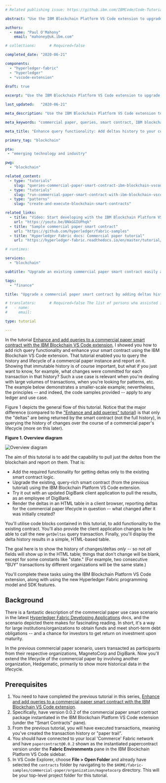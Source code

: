 ```yaml
---
# Related publishing issue: https://github.ibm.com/IBMCode/Code-Tutorials/issues/493

abstract: "Use the IBM Blockchain Platform VS Code extension to upgrade an existing commercial paper smart contract easily, and add further query capability."

authors:
  - name: "Paul O'Mahony"
    email: "mahoney@uk.ibm.com"

# collections:		# Required=false

completed_date:	"2020-06-21"

components:
  - "hyperledger-fabric"
  - "hyperledger"
  - "vscode-extension"
  
draft: true

excerpt: "Use the IBM Blockchain Platform VS Code extension to upgrade an existing commercial paper smart contract easily, and add further query capability."

last_updated:	"2020-06-21"

meta_description: "Use the IBM Blockchain Platform VS Code extension to upgrade an existing commercial paper smart contract easily, and add further query capability."

meta_keywords: "commercial paper, queries, smart contract, IBM blockchain, IBM blockchain platform, VS Code extension, Hyperledger Fabric"

meta_title: "Enhance query functionality: Add deltas history to your commercial paper sample using the IBM Blockchain VS Code extension"

primary_tag: "blockchain"

pta:
 - "emerging technology and industry"

pwg:
  - "blockchain"

related_content:
  - type: "tutorials"
    slug: "queries-commercial-paper-smart-contract-ibm-blockchain-vscode-extension"
  - type: "tutorials"
    slug: "run-commercial-paper-smart-contract-with-ibm-blockchain-vscode-extension"
  - type: "patterns"
    slug: "create-and-execute-blockchain-smart-contracts"

related_links:
  - title: "Video: Start developing with the IBM Blockchain Platform VS Code Extension"
    url: "https://youtu.be/0NkGGIUPhqk"
  - title: "Sample commercial paper smart contract"
    url: "https://github.com/hyperledger/fabric-samples"
  - title: "Hyperledger Fabric docs: Commercial paper tutorial"
    url: "https://hyperledger-fabric.readthedocs.io/en/master/tutorial/commercial_paper.html"

# runtimes:

services:
  - "blockchain"

subtitle: "Upgrade an existing commercial paper smart contract easily and add further query capability"

tags:
  - "finance"

title: "Upgrade a commercial paper smart contract by adding deltas history query capability"

# translators:		# Required=false The list of persons who assisted in translation.
#   - name:
#     email:

type: tutorial

---
```


In the tutorial [Enhance and add queries to a commercial paper smart contract with the IBM Blockchain VS Code extension](https://developer.ibm.com/tutorials/queries-commercial-paper-smart-contract-ibm-blockchain-vscode-extension), I showed you how to add rich query functionality and enhance your smart contract using the IBM Blockchain VS Code extension. That tutorial enabled you to query the history and lifecycle of a commercial paper instance and report on it. Showing that immutable history is of course important, but what if you just want to know, for example, what changes were committed for each transaction in that history? Such a use case is relevant when you're dealing with large volumes of transactions, when you're looking for patterns, etc. The example below demonstrates a smaller-scale example; nevertheless, the principles -- and indeed, the code samples provided -- apply to any ledger and use case.

Figure 1 depicts the general flow of this tutorial. Notice that the major difference (compared to the ["Enhance and add queries" tutorial](https://developer.ibm.com/tutorials/queries-commercial-paper-smart-contract-ibm-blockchain-vscode-extension/)) is that only the "deltas" are being returned by the smart contract (not the full history), in querying the history of changes over the course of a commercial paper's lifecycle (more on this later).

**Figure 1. Overview diagram**

![Overview diagram](images/delta-diagram.png)

The aim of this tutorial is to add the capability to pull just the *deltas* from the blockchain and report on them. That is:

* Add the required functionality for getting deltas only to the existing smart contract logic.
* Upgrade the existing, query-rich smart contract (from the previous tutorial) using the IBM Blockchain Platform VS Code extension.
* Try it out with an updated DigiBank client application to pull the results, as an employee of DigiBank.
* Render the deltas in an HTML table in a client browser, reporting deltas for the commercial paper lifecycle in question -- what changed after it was initially created?

You'll utilise code blocks contained in this tutorial, to add functionality to the existing contract. You'll also provide the client application changes to be able to call the new `getDeltas` query transaction. Finally, you'll display the delta history results in a simple, HTML-based table.

The goal here is to show the history of changes/deltas *only* -- so not *all* fields will show up in the HTML table; things that don't change will be blank, except for some constants like "state." (For example, two consecutive "BUY" transactions by different organizations will be the same state.)

You'll complete these tasks using the IBM Blockchain Platform VS Code extension, along with using the new Hyperledger Fabric programming model and SDK features.

## Background

There is a fantastic description of the commercial paper use case scenario in the latest [Hyperledger Fabric Developing Applications](https://hyperledger-fabric.readthedocs.io/en/master/tutorial/commercial_paper.html) docs, and the scenario depicted there makes for fascinating reading. In short, it's a way for large institutions/organizations to obtain funds and  meet short-term debt obligations -- and a chance for investors to get return on investment upon maturity.

In the previous commercial paper scenario, users transacted as participants from their respective organizations, MagnetoCorp and DigiBank. Now you'll extend the lifecycle of the commercial paper by involving another organization, Hedgematic, primarily to show more historical data in the lifecycle.

## Prerequisites

1. You need to have completed the previous tutorial in this series, [Enhance and add queries to a commercial paper smart contract with the IBM Blockchain VS Code extension](https://developer.ibm.com/tutorials/queries-commercial-paper-smart-contract-ibm-blockchain-vscode-extension).
2. Specifically, have version 0.0.2 of the commercial paper smart contract package instantiated in the IBM Blockchain Platform VS Code extension (under the "Smart Contracts" pane).
3. From the previous tutorial, you will have executed transactions, meaning you've created the transaction history or "paper trail".
4. You should have connected to your local 'Commerce' Fabric network and have `papercontract@0.0.2` shown as the instantiated papercontract version under the **Fabric Environments** pane in the IBM Blockchain Platform VS Code sidebar.
5. In VS Code Explorer, choose **File > Open Folder** and already have selected the `contracts` folder by navigating to the `$HOME/fabric-samples/commercial-paper/organization/magnetocorp` directory. This will be your top-level project folder for this tutorial.
